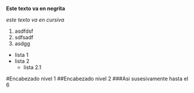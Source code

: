 **Este texto va en negrita**

*este texto va en cursiva*

1. asdfdsf
2. sdfsadf
3. asdgg

* lista 1
* lista 2
  * lista 2.1

#Encabezado nivel 1
##Encabezado nivel 2
###Asi susesivamente hasta el 6
